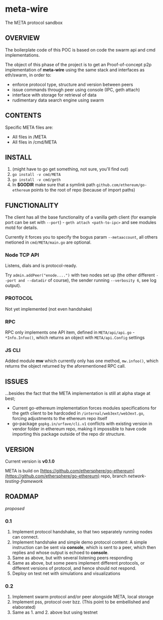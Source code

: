 # meta-wire

The MΞTA protocol sandbox

## OVERVIEW

The boilerplate code of this POC is based on code the swarm api and cmd implementations.

The object of this phase of the project is to get an Proof-of-concept p2p implementation of **meta-wire** using the same stack and interfaces as eth/swarm, in order to:

- enforce protocol type, structure and version between peers
- issue commands through peer using console (IPC, geth attach)
- interface with storage for retrieval of data
- rudimentary data search engine using swarm

## CONTENTS

Specific META files are:

- All files in /META
- All files in /cmd/META

## INSTALL

1. (might have to go get something, not sure, you'll find out)
2. `go install -v cmd/META`
3. `go install -v cmd/geth`
4. In **$GODIR** make sure that a symlink path `github.com/ethereum/go-ethereum`  points to the root of repo (because of import paths)

## FUNCTIONALITY

The client has all the base functionality of a vanilla geth client (for example port can be set with `--port`) - `geth attach <path-to-ipc>` and see modules motd for details.

Currently it forces you to specify the bogus param `--metaaccount`, all others metioned in `cmd/META/main.go` are optional.

### Node TCP API

Listens, dials and is protocol-ready.

Try `admin.addPeer("enode....")` with two nodes set up (the other different `--port and --datadir`  of course), the sender running `--verbosity 6`, see log output).

### PROTOCOL

Not yet implemented (not even handshake)

### RPC

RPC only implements one API item, defined in `META/api/api.go` - `*Info.Infoo()`, which returns an object with `META/api.Config` settings

### JS CLI

Added module **mw** which currently only has one method, `mw.infoo()`, which returns the object returned by the aforementioned RPC call.

## ISSUES

...besides the fact that the META implementation is still at alpha stage at best;

- Current go-ethereum implementation forces modules specifications for the geth client to be hardcoded in `/internal/web3ext/web3ext.go`, forcing adjustments to the ethereum repo itself
- go-package `gopkg.in/urfave/cli.v1` conflicts with existing version in vendor folder in ethereum repo, making it impossible to have code importing this package outside of the repo dir structure.

## VERSION

Current version is **v0.1.0**

META is build on [https://github.com/ethersphere/go-ethereum](https://github.com/ethersphere/go-ethereum) repo, branch *network-testing-framework*

## ROADMAP

*proposed*

### 0.1

1. Implement protocol handshake, so that two separately running nodes can connect.
2. Implement handshake and simple demo protocol content: A simple instruction can be sent via **console**, which is sent to a peer, which then replies and whose output is echoed to **console**.
3. Same as above, but with several listening peers responding
4. Same as above, but some peers implement different protocols, or different versions of protocol, and hence should not respond.
5. Deploy on test net with simulations and visualizations

### 0.2

1. Implement swarm protocol and/or peer alongside META, local storage
2. Implement pss, protocol over bzz. (This point to be embellished and elaborated)
3. Same as 1. amd 2. above but using testnet

